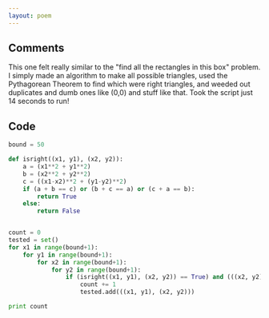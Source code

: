 ```yaml
---
layout: poem
---
```


## Comments

This one felt really similar to the "find all the rectangles in this box"
problem.  I simply made an algorithm to make all possible triangles, used the
Pythagorean Theorem to find which were right triangles, and weeded out
duplicates and dumb ones like (0,0) and stuff like that. Took the script just
14 seconds to run!

## Code

```python
bound = 50

def isright((x1, y1), (x2, y2)):
	a = (x1**2 + y1**2)
	b = (x2**2 + y2**2)
	c = ((x1-x2)**2 + (y1-y2)**2)
	if (a + b == c) or (b + c == a) or (c + a == b):
		return True
	else:
		return False


count = 0
tested = set()
for x1 in range(bound+1):
	for y1 in range(bound+1):
		for x2 in range(bound+1):
			for y2 in range(bound+1):
				if (isright((x1, y1), (x2, y2)) == True) and (((x2, y2), (x1, y1)) not in tested) and ((x1, y1) != (0,0)) and ((x2, y2) != (0,0)) and ((x1, y1) != (x2, y2)):
					count += 1
					tested.add(((x1, y1), (x2, y2)))

print count
```
